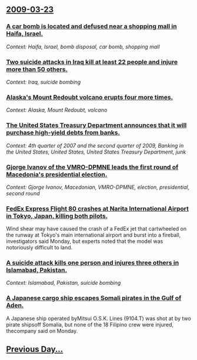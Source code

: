 ## [2009-03-23](/news/2009/03/23/index.md)

### [ A car bomb is located and defused near a shopping mall in Haifa, Israel. ](/news/2009/03/23/a-car-bomb-is-located-and-defused-near-a-shopping-mall-in-haifa-israel.md)
_Context: Haifa, Israel, bomb disposal, car bomb, shopping mall_

### [ Two suicide attacks in Iraq kill at least 22 people and injure more than 50 others. ](/news/2009/03/23/two-suicide-attacks-in-iraq-kill-at-least-22-people-and-injure-more-than-50-others.md)
_Context: Iraq, suicide bombing_

### [ Alaska's Mount Redoubt volcano erupts four more times. ](/news/2009/03/23/alaska-s-mount-redoubt-volcano-erupts-four-more-times.md)
_Context: Alaska, Mount Redoubt, volcano_

### [ The United States Treasury Department announces that it will purchase high-yield debts from banks. ](/news/2009/03/23/the-united-states-treasury-department-announces-that-it-will-purchase-high-yield-debts-from-banks.md)
_Context: 4th quarter of 2007 and the second quarter of 2009, Banking in the United States, United States, United States Treasury Department, junk_

### [ Gjorge Ivanov of the VMRO-DPMNE leads the first round of Macedonia's presidential election. ](/news/2009/03/23/gjorge-ivanov-of-the-vmroadpmne-leads-the-first-round-of-macedonia-s-presidential-election.md)
_Context: Gjorge Ivanov, Macedonian, VMRO-DPMNE, election, presidential, second round_

### [ FedEx Express Flight 80 crashes at Narita International Airport in Tokyo, Japan, killing both pilots. ](/news/2009/03/23/fedex-express-flight-80-crashes-at-narita-international-airport-in-tokyo-japan-killing-both-pilots.md)
Wind shear may have caused the crash of a FedEx jet that cartwheeled on the runway at Tokyo&#39;s main international airport and burst into a fireball, investigators said Monday, but experts noted that the model was notoriously difficult to land. 

### [ A suicide attack kills one person and injures three others in Islamabad, Pakistan. ](/news/2009/03/23/a-suicide-attack-kills-one-person-and-injures-three-others-in-islamabad-pakistan.md)
_Context: Islamabad, Pakistan, suicide bombing_

### [ A Japanese cargo ship escapes Somali pirates in the Gulf of Aden. ](/news/2009/03/23/a-japanese-cargo-ship-escapes-somali-pirates-in-the-gulf-of-aden.md)
A Japanese ship operated byMitsui O.S.K. Lines (9104.T) was shot at by two pirate shipsoff Somalia, but none of the 18 Filipino crew were injured, thecompany said on Monday.

## [Previous Day...](/news/2009/03/22/index.md)

